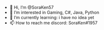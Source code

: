 - 👋 Hi, I’m @SoraKen57
- 👀 I’m interested in Gaming, C#, Java, Python
- 🌱 I’m currently learning: i have no idea yet
- 📫 How to reach me discord: SoraKen#1957

<!---
SoraKen57/SoraKen57 is a ✨ special ✨ repository because its `README.md` (this file) appears on your GitHub profile.
You can click the Preview link to take a look at your changes.
--->
